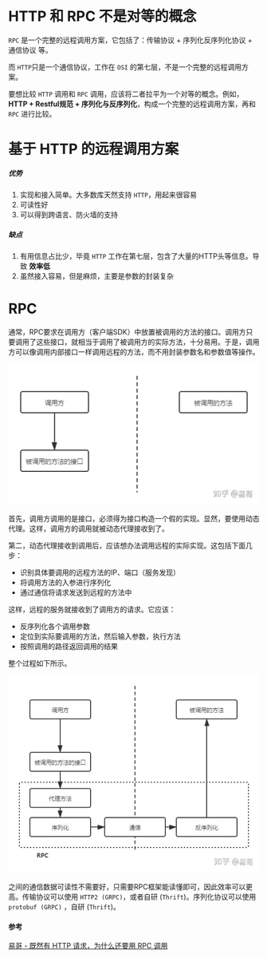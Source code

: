 
# HTTP 和 RPC 不是对等的概念

`RPC` 是一个完整的远程调用方案，它包括了：传输协议 + 序列化反序列化协议 + 通信协议 等。

而 `HTTP`只是一个通信协议，工作在 `OSI` 的第七层，不是一个完整的远程调用方案。

要想比较 `HTTP` 调用和 `RPC` 调用，应该将二者拉平为一个对等的概念。例如，**HTTP + Restful规范 + 序列化与反序列化**，构成一个完整的远程调用方案，再和 `RPC` 进行比较。





# 基于 HTTP 的远程调用方案

##### 优势

1. 实现和接入简单。大多数库天然支持 `HTTP`，用起来很容易
2. 可读性好
3. 可以得到跨语言、防火墙的支持

##### 缺点

1. 有用信息占比少，毕竟 `HTTP` 工作在第七层，包含了大量的HTTP头等信息。导致 **效率低**
2. 虽然接入容易，但是麻烦，主要是参数的封装复杂





# RPC

通常，RPC要求在调用方（客户端SDK）中放置被调用的方法的接口。调用方只要调用了这些接口，就相当于调用了被调用方的实际方法，十分易用。于是，调用方可以像调用内部接口一样调用远程的方法，而不用封装参数名和参数值等操作。

![img](assets/v2-f6c29c414d2924b157ec555c6a664343_b.jpg)



首先，调用方调用的是接口，必须得为接口构造一个假的实现。显然，要使用动态代理。这样，调用方的调用就被动态代理接收到了。

第二，动态代理接收到调用后，应该想办法调用远程的实际实现。这包括下面几步：

- 识别具体要调用的远程方法的IP、端口（服务发现）
- 将调用方法的入参进行序列化
- 通过通信将请求发送到远程的方法中

这样，远程的服务就接收到了调用方的请求。它应该：

- 反序列化各个调用参数
- 定位到实际要调用的方法，然后输入参数，执行方法
- 按照调用的路径返回调用的结果

整个过程如下所示。

![img](assets/v2-bd07238f5104a05889a0f242ef8e33f0_1440w.jpg)

之间的通信数据可读性不需要好，只需要RPC框架能读懂即可，因此效率可以更高。传输协议可以使用 `HTTP2 (GRPC)`，或者自研 (`Thrift`)。序列化协议可以使用 `protobuf (GRPC)` ，自研 (`Thrift`)。





#### 参考

[易哥 - 既然有 HTTP 请求，为什么还要用 RPC 调用](https://www.zhihu.com/question/41609070/answer/1030913797)

